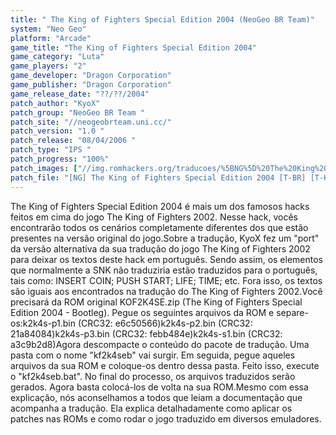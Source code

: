 ```yaml
---
title: " The King of Fighters Special Edition 2004 (NeoGeo BR Team)"
system: "Neo Geo"
platform: "Arcade"
game_title: "The King of Fighters Special Edition 2004"
game_category: "Luta"
game_players: "2"
game_developer: "Dragon Corporation"
game_publisher: "Dragon Corporation"
game_release_date: "??/??/2004"
patch_author: "KyoX"
patch_group: "NeoGeo BR Team "
patch_site: "//neogeobrteam.uni.cc/"
patch_version: "1.0 "
patch_release: "08/04/2006 "
patch_type: "IPS "
patch_progress: "100%"
patch_images: ["//img.romhackers.org/traducoes/%5BNG%5D%20The%20King%20of%20Fighters%20Special%20Edition%202004%20-%20NGBRT%20-%20Logo.gif","//img.romhackers.org/traducoes/%5BNG%5D%20The%20King%20of%20Fighters%20Special%20Edition%202004%20-%20NGBRT%20-%201.png","//img.romhackers.org/traducoes/%5BNG%5D%20The%20King%20of%20Fighters%20Special%20Edition%202004%20-%20NGBRT%20-%202.png"]
patch_file: "[NG] The King of Fighters Special Edition 2004 [T-BR] [T-KyoX G-NeoGeo BR Team] [V-1.0 P-100% A-2006].zip"
---
```

The King of Fighters Special Edition 2004 é mais um dos famosos hacks feitos em cima do jogo The King of Fighters 2002. Nesse hack, vocês encontrarão todos os cenários completamente diferentes dos que estão presentes na versão original do jogo.Sobre a tradução, KyoX fez um "port" da versão alternativa da sua tradução do jogo The King of Fighters 2002 para deixar os textos deste hack em português. Sendo assim, os elementos que normalmente a SNK não traduziria estão traduzidos para o português, tais como: INSERT COIN; PUSH START; LIFE; TIME; etc. Fora isso, os textos são iguais aos encontrados na tradução do The King of Fighters 2002.Você precisará da ROM original KOF2K4SE.zip (The King of Fighters Special Edition 2004 - Bootleg). Pegue os seguintes arquivos da ROM e separe-os:k2k4s-p1.bin (CRC32: e6c50566)k2k4s-p2.bin (CRC32: 21a84084)k2k4s-p3.bin (CRC32: febb484e)k2k4s-s1.bin (CRC32: a3c9b2d8)Agora descompacte o conteúdo do pacote de tradução. Uma pasta com o nome "kf2k4seb" vai surgir. Em seguida, pegue aqueles arquivos da sua ROM e coloque-os dentro dessa pasta. Feito isso, execute o "kf2k4seb.bat". No final do processo, os arquivos traduzidos serão gerados. Agora basta colocá-los de volta na sua ROM.Mesmo com essa explicação, nós aconselhamos a todos que leiam a documentação que acompanha a tradução. Ela explica detalhadamente como aplicar os patches nas ROMs e como rodar o jogo traduzido em diversos emuladores.